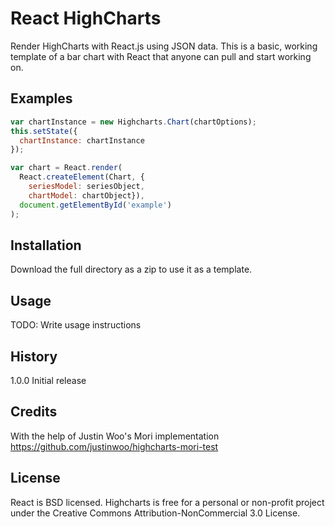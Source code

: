 # React HighCharts

Render HighCharts with React.js using JSON data.  This is a basic, working template of a bar chart with React that anyone can pull and start working on.

## Examples

```javascript
var chartInstance = new Highcharts.Chart(chartOptions);
this.setState({
  chartInstance: chartInstance
});
```

```javascript
var chart = React.render(
  React.createElement(Chart, {
    seriesModel: seriesObject,
    chartModel: chartObject}),
  document.getElementById('example')
);
```

## Installation

Download the full directory as a zip to use it as a template.

## Usage

TODO: Write usage instructions

## History

1.0.0 Initial release

## Credits

With the help of Justin Woo's Mori implementation https://github.com/justinwoo/highcharts-mori-test

## License

React is BSD licensed.
Highcharts is free for a personal or non-profit project under the Creative Commons Attribution-NonCommercial 3.0 License.
